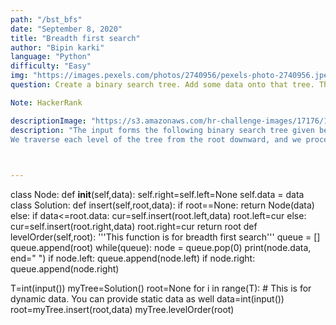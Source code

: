 ```yaml
---
path: "/bst_bfs"
date: "September 8, 2020"
title: "Breadth first search"
author: "Bipin karki"
language: "Python"
difficulty: "Easy"
img: "https://images.pexels.com/photos/2740956/pexels-photo-2740956.jpeg?auto=compress&cs=tinysrgb&dpr=2&h=650&w=940"
question: Create a binary search tree. Add some data onto that tree. Then create a function for breadth-first-search. A level-order traversal, also known as a breadth-first search, visits each level of a tree's nodes from left to right, top to bottom. Complete the challange so that it prints the level-order traversal of the binary search tree.

Note: HackerRank

descriptionImage: "https://s3.amazonaws.com/hr-challenge-images/17176/1461696188-8eddd12300-BST.png"
description: "The input forms the following binary search tree given below 
We traverse each level of the tree from the root downward, and we process the nodes at each level from left to right. The resulting level-order traversal is 3->2->5->1->4->7 , and we print these data values as a single line of space-separated integers."

 

---
```

    
class Node:
    def __init__(self,data):
        self.right=self.left=None
        self.data = data
class Solution:
    def insert(self,root,data):
        if root==None:
            return Node(data)
        else:
            if data<=root.data:
                cur=self.insert(root.left,data)
                root.left=cur
            else:
                cur=self.insert(root.right,data)
                root.right=cur
        return root
    def levelOrder(self,root):
        '''This function is for breadth first search'''
        queue = []
        queue.append(root)
        while(queue):
            node = queue.pop(0)
            print(node.data, end=" ")
            if node.left:
                queue.append(node.left)
            if node.right:
                queue.append(node.right)
                
T=int(input())
myTree=Solution()
root=None
for i in range(T): # This is for dynamic data. You can provide static data as well
    data=int(input())
    root=myTree.insert(root,data)
myTree.levelOrder(root)